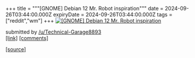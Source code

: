 +++
title = """[GNOME] Debian 12 Mr. Robot inspiration"""
date = 2024-09-26T03:44:00.000Z
expiryDate = 2024-09-26T03:44:00.000Z
tags = ["reddit","wm"]
+++
[![[GNOME] Debian 12 Mr. Robot inspiration ](https://b.thumbs.redditmedia.com/w3HUQP2MNW9up_dzxLtjuGxvLvvJaapodGTgouEJomU.jpg "[GNOME] Debian 12 Mr. Robot inspiration ")](https://www.reddit.com/r/unixporn/comments/1fpnaf6/gnome_debian_12_mr_robot_inspiration/)

submitted by [/u/Technical-Garage8893](https://www.reddit.com/user/Technical-Garage8893)  
[\[link\]](https://www.reddit.com/gallery/1fpnaf6) [\[comments\]](https://www.reddit.com/r/unixporn/comments/1fpnaf6/gnome_debian_12_mr_robot_inspiration/)

[[source]](https://www.reddit.com/r/unixporn/comments/1fpnaf6/gnome_debian_12_mr_robot_inspiration/)

